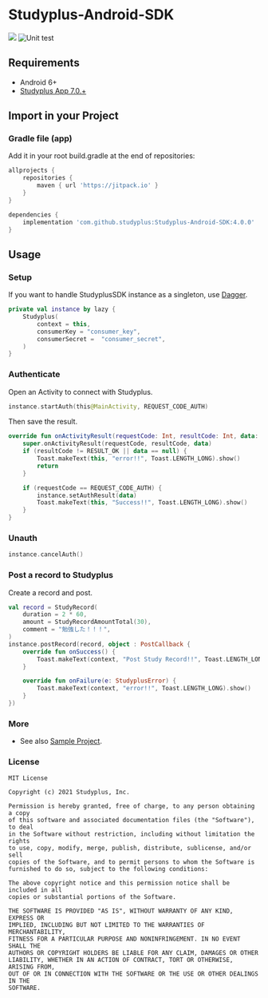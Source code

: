 # Studyplus-Android-SDK

[![](https://jitpack.io/v/studyplus/Studyplus-Android-SDK.svg)](https://jitpack.io/#studyplus/Studyplus-Android-SDK)
![Unit test](https://github.com/studyplus/Studyplus-Android-SDK/workflows/Unit%20test/badge.svg)

## Requirements

- Android 6+
- [Studyplus App 7.0.+](https://play.google.com/store/apps/details?id=jp.studyplus.android.app)

## Import in your Project

### Gradle file (app)

Add it in your root build.gradle at the end of repositories:

```groovy
allprojects {
    repositories {
        maven { url 'https://jitpack.io' }
    }
}
```

```groovy
dependencies {
    implementation 'com.github.studyplus:Studyplus-Android-SDK:4.0.0'
}
```

## Usage

### Setup

If you want to handle StudyplusSDK instance as a singleton, use [Dagger](https://dagger.dev).

```kotlin
private val instance by lazy {
    Studyplus(
        context = this,
        consumerKey = "consumer_key",
        consumerSecret =  "consumer_secret",
    )
}
```

### Authenticate

Open an Activity to connect with Studyplus.

```kotlin
instance.startAuth(this@MainActivity, REQUEST_CODE_AUTH)
```

Then save the result.

```kotlin
override fun onActivityResult(requestCode: Int, resultCode: Int, data: Intent?) {
    super.onActivityResult(requestCode, resultCode, data)
    if (resultCode != RESULT_OK || data == null) {
        Toast.makeText(this, "error!!", Toast.LENGTH_LONG).show()
        return
    }

    if (requestCode == REQUEST_CODE_AUTH) {
        instance.setAuthResult(data)
        Toast.makeText(this, "Success!!", Toast.LENGTH_LONG).show()
    }
}
```

### Unauth

```kotlin
instance.cancelAuth()
```

### Post a record to Studyplus

Create a record and post.

```kotlin
val record = StudyRecord(
    duration = 2 * 60,
    amount = StudyRecordAmountTotal(30),
    comment = "勉強した！！！",
)
instance.postRecord(record, object : PostCallback {
    override fun onSuccess() {
        Toast.makeText(context, "Post Study Record!!", Toast.LENGTH_LONG).show()
    }

    override fun onFailure(e: StudyplusError) {
        Toast.makeText(context, "error!!", Toast.LENGTH_LONG).show()
    }
})
```

### More

- See also [Sample Project](https://github.com/studyplus/Studyplus-Android-SDK/blob/master/sdk-example-kt/src/main/java/jp/studyplus/android/sdk_example_kt/MainActivity.kt).

### License

```text
MIT License

Copyright (c) 2021 Studyplus, Inc.

Permission is hereby granted, free of charge, to any person obtaining a copy
of this software and associated documentation files (the "Software"), to deal
in the Software without restriction, including without limitation the rights
to use, copy, modify, merge, publish, distribute, sublicense, and/or sell
copies of the Software, and to permit persons to whom the Software is
furnished to do so, subject to the following conditions:

The above copyright notice and this permission notice shall be included in all
copies or substantial portions of the Software.

THE SOFTWARE IS PROVIDED "AS IS", WITHOUT WARRANTY OF ANY KIND, EXPRESS OR
IMPLIED, INCLUDING BUT NOT LIMITED TO THE WARRANTIES OF MERCHANTABILITY,
FITNESS FOR A PARTICULAR PURPOSE AND NONINFRINGEMENT. IN NO EVENT SHALL THE
AUTHORS OR COPYRIGHT HOLDERS BE LIABLE FOR ANY CLAIM, DAMAGES OR OTHER
LIABILITY, WHETHER IN AN ACTION OF CONTRACT, TORT OR OTHERWISE, ARISING FROM,
OUT OF OR IN CONNECTION WITH THE SOFTWARE OR THE USE OR OTHER DEALINGS IN THE
SOFTWARE.
```

